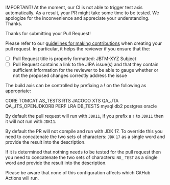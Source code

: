IMPORTANT! At the moment, our CI is not able to trigger test axis automatically. As a result, your PR might take some time to be tested. We apologize for the inconvenience and appreciate your understanding. Thanks.

Thanks for submitting your Pull Request!

Please refer to our [guidelines for making contributions](https://github.com/jbosstm/narayana/blob/main/CONTRIBUTING.md) when creating your pull request. In particular, it helps the reviewer if you ensure that the:
- [ ] Pull Request title is properly formatted: JBTM-XYZ Subject
- [ ] Pull Request contains a link to the JIRA issue(s) and that they contain sufficient information for the reviewer to be able to gauge whether or not the proposed changes correctly address the issue

The build axis can be controlled by prefixing a ! on the following as appropriate:

CORE TOMCAT AS_TESTS RTS JACOCO XTS QA_JTA QA_JTS_OPENJDKORB PERF LRA DB_TESTS mysql db2 postgres oracle

By default the pull request will run with `JDK11`, if you prefix a `!` to `JDK11` then it will not run with `JDK11`.

By default the PR will not compile and run with JDK 17. To override this you need to concatenate the two sets of characters: `JDK` `17` as a single word and provide the result into the description.

If it is determined that nothing needs to be tested for the pull request then you need to concatenate the two sets of characters: `NO_` `TEST` as a single word and provide the result into the description.

Please be aware that none of this configuration affects which GitHub Actions will run.
